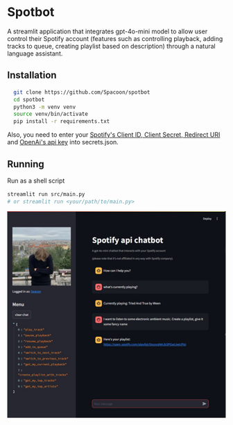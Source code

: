 # Spotbot

A streamlit application that integrates gpt-4o-mini model to allow user control their Spotify account (features such as controlling playback, adding tracks to queue, creating playlist based on description) through a natural language assistant.

## Installation

```bash
  git clone https://github.com/Spacoon/spotbot
  cd spotbot
  python3 -m venv venv
  source venv/bin/activate
  pip install -r requirements.txt
```
Also, you need to enter your [Spotify's Client ID, Client Secret, Redirect URI](https://developer.spotify.com/documentation/web-api/concepts/apps) and [OpenAi's api key](https://platform.openai.com/docs/quickstart/create-and-export-an-api-key) into secrets.json.

## Running

Run as a shell script
```bash 
streamlit run src/main.py
# or streamlit run <your/path/to/main.py>
```

![alt text](https://github.com/Spacoon/spotbot/blob/main/showcase.jpg)
